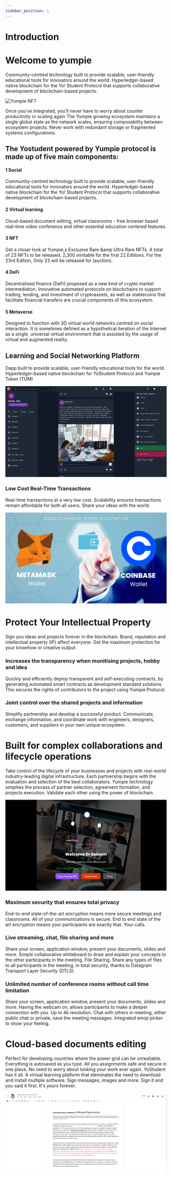 ```yaml
---
sidebar_position: 1
---
```


# Introduction

# Welcome to yumpie

Community-centred technology built to provide scalable, user-friendly educational tools for innovators around the world. Hyperledger-based native blockchain for the Yo! Student Protocol that supports collaborative development of blockchain-based projects. 

![Yumpie NFT](../../static/img/yumpie.gif)

Once you've integrated, you'll never have to worry about counter productivity or scaling again
The Yumpie growing ecosystem maintains a single global state as the network scales, ensuring composability between ecosystem projects. Never work with redundant storage or fragmented systems configurations.

## The Yostudent powered by Yumpie protocol is made up of five main components:
#### 1 Social 
Community-centred technology built to provide scalable, user-friendly educational tools for innovators around the world. Hyperledger-based native blockchain for the Yo! Student Protocol that supports collaborative development of blockchain-based projects.
#### 2 Virtual learning
Cloud-based document editing, virtual classrooms - free browser based real-time video conference and other essential education centered features. 
#### 3 NFT
Get a closer look at Yumpie&#44;s Exclusive Rare &amp Ultra Rare NFTs. A total of 23 NFTs to be released. 2,300 mintable for the first 22 Editions. For the 23rd Edition, Only 23 will be released for (auction).
#### 4 DeFi
Decentralised finance (DeFi) proposed as a new kind of crypto market intermediation. Innovative automated protocols on blockchains to support trading, lending, and investment of cryptoassets, as well as stablecoins that facilitate financial transfers are crucial components of this ecosystem.
#### 5 Metaverse
Designed to function with 3D virtual world networks centred on social interaction. It is sometimes defined as a hypothetical iteration of the Internet as a single, universal virtual environment that is assisted by the usage of virtual and augmented reality.

## Learning and Social Networking Platform
Dapp built to provide scalable, user-friendly educational tools for the world. Hyperledger-based native blockchain for YoStudent Protocol and Yumpie Token (TUM)

![Yumpie NFT](../../static/img/yostudent.png)

### Low Cost Real-Time Transactions
Real-time transactions at a very low cost. Scalability ensures transactions remain affordable for both all users. Share your ideas with the world.

![Yumpie NFT](../../static/img/wallet.png)

# Protect Your Intellectual Property
Sign you ideas and projects forever in the blockchain. Brand, reputation and intellectual property (IP) affect everyone. Get the maximum protection for your knowhow or creative output.

### Increases the transparency when monitising projects, hobby and idea
Quickly and efficiently deploy transparent and self-executing contracts, by generating automated smart contracts as development standard solutions. This secures the rights of contributors to the project using Yumpie Protocol.

### Joint control over the shared projects and information
Simplify partnership and develop a successful product. Communicate, exchange information, and coordinate work with engineers, designers, customers, and suppliers in your own unique ecosystem.

# Built for complex collaborations and lifecycle operations
Take control of the lifecycle of your businesses and projects with real-world industry-leading digital infrastructure. Each partnership begins with the evaluation and selection of the best collaborators. Yumpie technology simpliies the process of partner selection, agreement formation, and projects execution. Validate each other using the power of blockchain.

![Yumpie NFT](../../static/img/videocall.gif)

### Maximum security that ensures total privacy
End-to-end state-of-the-art encryption means more secure meetings and classrooms. All of your communications is secure. End to end state of the art encryption means your participants are exactly that. Your calls.

### Live streaming, chat, file sharing and more
Share your screen, application window, present your documents, slides and more. Simple collaborative whiteboard to draw and explain your concepts to the other participants in the meeting. File Sharing. Share any types of files to all participants in the meeting, in total security, thanks to Datagram Transport Layer Security (DTLS).


### Unlimited number of conference rooms without call time limitation
Share your screen, application window, present your documents, slides and more. Having the webcam on, allows participants to make a deeper connection with you. Up to 4k resolution. Chat with others in meeting, either public chat or private, save the meeting messages. Integrated emoji picker to show your feeling.

# Cloud-based documents editing
Perfect for developing countries where the power grid can be unrealiable. Everything is autosaved as you type. All you assignments safe and secure in one place. No need to worry about looking your work ever again. YoStudent has it all. A virtual learning platform that eleminates the need to download and install multiple software. Sign messages, images and more. Sign it and you said it first. It's yours forever.

![Yumpie NFT](../../static/img/doc1.png)
